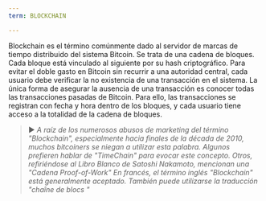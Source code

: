 ```yaml
---
term: BLOCKCHAIN

---
```

Blockchain es el término comúnmente dado al servidor de marcas de tiempo distribuido del sistema Bitcoin. Se trata de una cadena de bloques. Cada bloque está vinculado al siguiente por su hash criptográfico. Para evitar el doble gasto en Bitcoin sin recurrir a una autoridad central, cada usuario debe verificar la no existencia de una transacción en el sistema. La única forma de asegurar la ausencia de una transacción es conocer todas las transacciones pasadas de Bitcoin. Para ello, las transacciones se registran con fecha y hora dentro de los bloques, y cada usuario tiene acceso a la totalidad de la cadena de bloques.

> ► *A raíz de los numerosos abusos de marketing del término "Blockchain", especialmente hacia finales de la década de 2010, muchos bitcoiners se niegan a utilizar esta palabra. Algunos prefieren hablar de "TimeChain" para evocar este concepto. Otros, refiriéndose al Libro Blanco de Satoshi Nakamoto, mencionan una "Cadena Proof-of-Work" En francés, el término inglés "Blockchain" está generalmente aceptado. También puede utilizarse la traducción "chaîne de blocs "*
